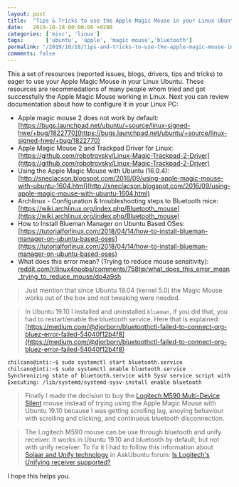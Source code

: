 ```yaml
---
layout: post
title:  "Tips & Tricks to use the Apple Magic Mouse in your Linux Ubuntu"
date:   2019-10-18 00:00:00 +0200
categories: ['misc', 'linux'] 
tags:       ['ubuntu', 'apple', 'magic mouse','bluetooth']
permalink: "/2019/10/18/tips-and-tricks-to-use-the-apple-magic-mouse-in-your-linux-ubuntu"
comments: false
---
```

This a set of resources (reported issues, blogs, drivers, tips and tricks) to eager to use your Apple Magic Mouse in your Linux Ubuntu.
These resources are recommedations of many people whom tried and got successfully the Apple Magic Mouse working in Linux. 
Next you can review documentation about how to configure it in your Linux PC:

<!-- more -->

- Apple magic mouse 2 does not work by default:  
  [https://bugs.launchpad.net/ubuntu/+source/linux-signed-hwe/+bug/1822770](https://bugs.launchpad.net/ubuntu/+source/linux-signed-hwe/+bug/1822770)
- Apple Magic Mouse 2 and Trackpad Driver for Linux:  
  [https://github.com/robotrovsky/Linux-Magic-Trackpad-2-Driver](https://github.com/robotrovsky/Linux-Magic-Trackpad-2-Driver)
- Using the Apple Magic Mouse with Ubuntu (16.0.4):  
  [http://sneclacson.blogspot.com/2016/09/using-apple-magic-mouse-with-ubuntu-1604.html](http://sneclacson.blogspot.com/2016/09/using-apple-magic-mouse-with-ubuntu-1604.html)
- Archlinux - Configuration & troubleshooting steps to Bluetooth mice:  
  [https://wiki.archlinux.org/index.php/Bluetooth_mouse](https://wiki.archlinux.org/index.php/Bluetooth_mouse)
- How to Install Blueman Manager on Ubuntu Based OSes:  
  [https://tutorialforlinux.com/2018/04/14/how-to-install-blueman-manager-on-ubuntu-based-oses](https://tutorialforlinux.com/2018/04/14/how-to-install-blueman-manager-on-ubuntu-based-oses)
- What does this error mean? (Trying to reduce mouse sensitivity):  
  [reddit.com/r/linux4noobs/comments/758tjp/what_does_this_error_mean_trying_to_reduce_mouse/do4a9sh](reddit.com/r/linux4noobs/comments/758tjp/what_does_this_error_mean_trying_to_reduce_mouse/do4a9sh)


> Just mention that since Ubuntu 19.04 (kernel 5.0) the Magic Mouse works out of the box and not tweaking were needed.

> In Ubuntu 19.10 I installed and uninstalled `blueman`, if you did that, you had to restart/enable the bluetooth service. Here that is explained: [https://medium.com/@djorborn/bluetoothctl-failed-to-connect-org-bluez-error-failed-54040f12b4f8](https://medium.com/@djorborn/bluetoothctl-failed-to-connect-org-bluez-error-failed-54040f12b4f8)

```sh
chilcano@inti:~$ sudo systemctl start bluetooth.service
chilcano@inti:~$ sudo systemctl enable bluetooth.service
Synchronizing state of bluetooth.service with SysV service script with /lib/systemd/systemd-sysv-install.
Executing: /lib/systemd/systemd-sysv-install enable bluetooth
```
> Finally I made the decision to buy the [Logitech M590 Multi-Device Silent](https://www.logitech.com/en-us/product/m590-silent-wireless-mouse) mouse instead of trying using the Apple Magic Mouse with Ubuntu 19.10 because I was getting scrolling lag, anoying behaviour with scrolling and clicking, and continuous bluetooth disconnection.

> The Logitech M590 mouse can be use through bluetooth and unify receiver. It works in Ubuntu 19.10 and bluetooth by default, but not with unify receiver. To fix it I had to follow this information about [Solaar and Unify technology](https://lekensteyn.nl/logitech-unifying.html) in AskUbuntu forum: [Is Logitech's Unifying receiver supported?](https://askubuntu.com/questions/113984/is-logitechs-unifying-receiver-supported)

I hope this helps you.